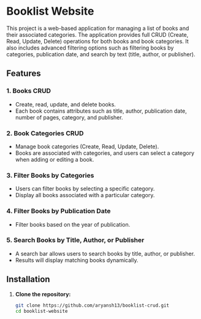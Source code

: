 # Booklist Website

This project is a web-based application for managing a list of books and their associated categories. The application provides full CRUD (Create, Read, Update, Delete) operations for both books and book categories. It also includes advanced filtering options such as filtering books by categories, publication date, and search by text (title, author, or publisher).

## Features

### 1. Books CRUD
   - Create, read, update, and delete books.
   - Each book contains attributes such as title, author, publication date, number of pages, category, and publisher.

### 2. Book Categories CRUD
   - Manage book categories (Create, Read, Update, Delete).
   - Books are associated with categories, and users can select a category when adding or editing a book.

### 3. Filter Books by Categories
   - Users can filter books by selecting a specific category.
   - Display all books associated with a particular category.

### 4. Filter Books by Publication Date
   - Filter books based on the year of publication.

### 5. Search Books by Title, Author, or Publisher
   - A search bar allows users to search books by title, author, or publisher.
   - Results will display matching books dynamically.

## Installation

1. **Clone the repository:**
   ```bash
   git clone https://github.com/aryansh13/booklist-crud.git
   cd booklist-website
